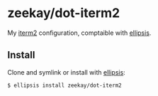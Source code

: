 # zeekay/dot-iterm2
My [iterm2](iterm2) configuration, comptaible with [ellipsis](ellipsis).

## Install
Clone and symlink or install with [ellipsis](ellipsis):

```
$ ellipsis install zeekay/dot-iterm2
```

[ellipsis]: http://ellipsis.sh
[iterm2]:   http://iterm2.com
